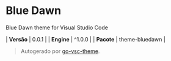 # Blue Dawn

Blue Dawn theme for Visual Studio Code

| **Versão** | 0.0.1 |
| **Engine** | ^1.0.0 |
| **Pacote** | theme-bluedawn |

> Autogerado por [go-vsc-theme](https://github.com/natalbu/go-vsc-theme).
